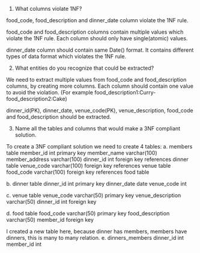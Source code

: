 1. What columns violate 1NF?

food_code, food_description and dinner_date column violate the 1NF rule.

food_code and food_description columns contain multiple values which violate the 1NF rule. Each column should only have single(atomic) values.

dinner_date column should contain same Date() format. It contains different types of data format which violates the 1NF rule.

2. What entities do you recognize that could be extracted?

We need to extract multiple values from food_code and food_description columns, by creating more columns. Each column should contain one value to avoid the violation. (For example food_description1:Curry-food_description2:Cake)

dinner_id(PK), dinner_date, venue_code(PK), venue_description, food_code and food_description should be extracted.

3. Name all the tables and columns that would make a 3NF compliant solution.

To create a 3NF compliant solution we need to create 4 tables:
a. members table
member_id int primary key
member_name varchar(100)
member_address varchar(100)
dinner_id int foreign key references dinner table
venue_code varchar(100) foreign key references venue table
food_code varchar(100) foreign key references food table

b. dinner table
dinner_id int primary key
dinner_date date
venue_code int

c. venue table
venue_code varchar(50) primary key
venue_description varchar(50)
dinner_id int foreign key

d. food table
food_code varchar(50) primary key
food_description varchar(50)
member_id foreign key

I created a new table here, because dinner has members, members have dinners, this is many to many relation.
e. dinners_members
dinner_id int
member_id int
